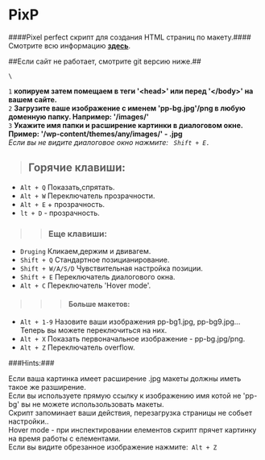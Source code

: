 PixP
====

####Pixel perfect скрипт для создания HTML страниц по макету.####
Смотрите всю информацию **<a href="http://jek-fdrv.16mb.com/pixp">здесь</a>**.

##Если сайт не работает, смотрите git версию ниже.##

<pre><code>\<script src="http://jek-fdrv.16mb.com/pixp/pixp.js" type="text/javascript">\</script></code></pre>
<code>1</code> **копируем затем помещаем в теги '&lt;head&gt;' или перед '&lt;/body&gt;' на вашем сайте.**<br>
<code>2</code> **Загрузите ваше изображение с именем 'pp-bg.jpg'/png в любую доменную папку. Например: '/images/'**<br>
<code>3</code> **Укажите имя папки и расширение картинки в диалоговом окне. Пример: '/wp-content/themes/any/images/' - .jpg** <br>
*Если вы не видите диалоговое окно нажмите: <code> Shift + E.</code>*

>##  Горячие клавиши:
<ul>
<li><code>Alt + Q</code> Показать,спрятать.</li>
<li><code>Alt + W</code> Переключатель прозрачности.</li>
<li><code>Alt + E</code> + прозрачность.</li>
<li><code>lt + D</code> - прозрачность.</li>
</ul>

>>### Еще клавиши:
<ul>
<li><code>Druging</code> Кликаем,держим и двивагем.</li>
<li><code>Shift + Q</code> Стандартное позицианирование.</li>
<li><code>Shift + W/A/S/D</code> Чувствительная настройка позиции.</li>
<li><code>Shift + E</code> Переключатель диалогового окна.</li>
<li><code>Alt + C</code> Переключатель 'Hover mode'.</li>
</ul>

>>>#### Больше макетов:
<ul>
<li><code>Alt + 1-9</code> Назовите ваши изображения pp-bg1.jpg, pp-bg9.jpg... Теперь вы можете переключиться на них.</li>
<li><code>Alt + X</code> Показать первоначальное изображение - pp-bg.jpg/png.</li>
<li><code>Alt + Z</code> Переключатель overflow.</li>
</ul>

###Hints:###
<table>
    <tr>
Если ваша картинка имеет расширение .jpg макеты должны иметь такое же разширение. <br />
Если вы используете прямую ссылку к изображению имя котой не 'pp-bg' вы не можете использользовать макеты.<br />
Скрипт запоминает ваши действия, перезагрузка страницы не собьет настройки..<br />
Hover mode - при инспектировании елементов скрипт прячет картинку на время работы с елементами.<br />
Если вы видите обрезанное изображение нажмите:<code> Alt + Z</code><br />
 </tr>
</table>
